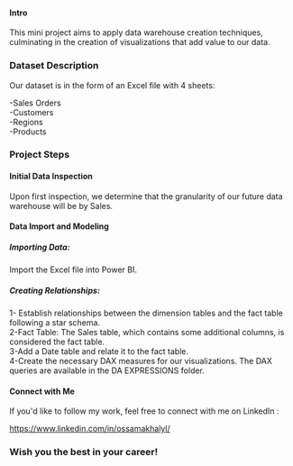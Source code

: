 #### Intro
This mini project aims to apply data warehouse creation techniques,
culminating in the creation of visualizations that add value to our data.

### Dataset Description
Our dataset is in the form of an Excel file with 4 sheets:

-Sales Orders<br>
-Customers<br>
-Regions<br>
-Products

### Project Steps

#### Initial Data Inspection
Upon first inspection, we determine that the granularity of our future data warehouse will be by Sales.

#### Data Import and Modeling

##### Importing Data:

Import the Excel file into Power BI.

##### Creating Relationships:

 1- Establish relationships between the dimension tables and the fact table following a star schema.<br>
 2-Fact Table: The Sales table, which contains some additional columns, is considered the fact table.<br>
 3-Add a Date table and relate it to the fact table.<br>
 4-Create the necessary DAX measures for our visualizations. The DAX queries are available in the DA EXPRESSIONS folder.

#### Connect with Me
If you'd like to follow my work, feel free to connect with me on LinkedIn :

https://www.linkedin.com/in/ossamakhalyl/


### Wish you the best in your career!